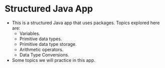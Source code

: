 # Structured Java App
- This is a structured Java app that uses packages. Topics explored here are:
  - Variables.
  - Primitive data types.
  - Primitive data type storage.
  - Arithmetic operators.
  - Data Type Conversions.
- Some topics we will practice in this app.
